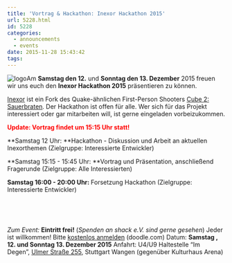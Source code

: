 ```yaml
---
title: 'Vortrag & Hackathon: Inexor Hackathon 2015'
url: 5228.html
id: 5228
categories:
  - announcements
  - events
date: 2015-11-28 15:43:42
tags:
---
```


![logo](https://blog.shackspace.de/wp-content/uploads/2015/11/logo1.png)Am **Samstag den 12.** und **Sonntag den 13\. Dezember** 2015 freuen wir uns euch den **Inexor Hackathon 2015** präsentieren zu können.

[Inexor](http://inexor.org) ist ein Fork des Quake-ähnlichen First-Person Shooters [Cube 2: Sauerbraten](http://sauerbraten.org).
Der Hackathon ist offen für alle. Wer sich für das Projekt interessiert oder gar mitarbeiten will, ist gerne eingeladen vorbeizukommen.

<span style="color: #ff0000;">**Update: Vortrag findet um 15:15 Uhr statt!**</span>

<span class="author-a-tp3z90zrz89zz75zz82zecz122zd54wz75z b">**Samstag 12 Uhr: **Hackathon - Diskussion und Arbeit an aktuellen Inexorthemen <span class="author-a-tp3z90zrz89zz75zz82zecz122zd54wz75z">(Zielgruppe: Interessierte Entwickler)</span> </span>

**Samstag 15:15 - 15:45 Uhr: **Vortrag und Präsentation, anschließend Fragerunde (<span class="author-a-tp3z90zrz89zz75zz82zecz122zd54wz75z">Zielgruppe: Alle Interessierten)</span>

**<span class="author-a-tp3z90zrz89zz75zz82zecz122zd54wz75z">Samstag 16:00 - 20:00 Uhr: </span>**<span class="author-a-tp3z90zrz89zz75zz82zecz122zd54wz75z">Forsetzung Hackathon </span><span class="author-a-tp3z90zrz89zz75zz82zecz122zd54wz75z">(Zielgruppe: Interessierte Entwickler)</span>

&nbsp;

&nbsp;

_Zum Event:_
**Eintritt frei!** (_Spenden an shack e.V. sind gerne gesehen_) Jeder ist willkommen!
Bitte [kostenlos anmelden](http://doodle.com/poll/qpxyrs7iksuvxuxb) (doodle.com)
Datum: **Samstag , 12\. und Sonntag 13\. Dezember 2015**
Anfahrt: U4/U9 Haltestelle “Im Degen”, [Ulmer Straße 255](https://blog.shackspace.de/?page_id=713), Stuttgart Wangen (gegenüber Kulturhaus Arena)